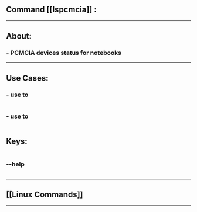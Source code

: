 ##  Command [[lspcmcia]] :

***

## About:

### - PCMCIA devices status for notebooks

***


## Use Cases:

### - use to 
```sh

```

### - use to 
```sh

```


## Keys:
```sh

```

### --help
```sh

```

***

## [[Linux Commands]]

***
